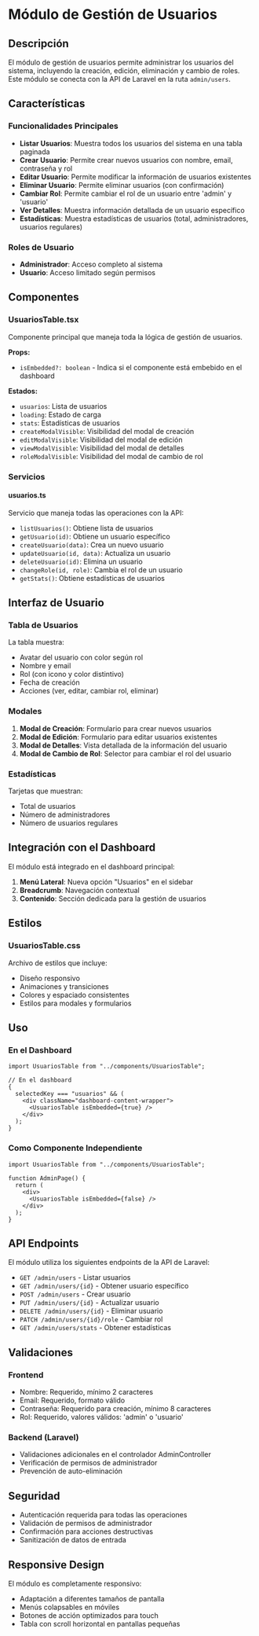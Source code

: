 # Módulo de Gestión de Usuarios

## Descripción

El módulo de gestión de usuarios permite administrar los usuarios del sistema, incluyendo la creación, edición, eliminación y cambio de roles. Este módulo se conecta con la API de Laravel en la ruta `admin/users`.

## Características

### Funcionalidades Principales

- **Listar Usuarios**: Muestra todos los usuarios del sistema en una tabla paginada
- **Crear Usuario**: Permite crear nuevos usuarios con nombre, email, contraseña y rol
- **Editar Usuario**: Permite modificar la información de usuarios existentes
- **Eliminar Usuario**: Permite eliminar usuarios (con confirmación)
- **Cambiar Rol**: Permite cambiar el rol de un usuario entre 'admin' y 'usuario'
- **Ver Detalles**: Muestra información detallada de un usuario específico
- **Estadísticas**: Muestra estadísticas de usuarios (total, administradores, usuarios regulares)

### Roles de Usuario

- **Administrador**: Acceso completo al sistema
- **Usuario**: Acceso limitado según permisos

## Componentes

### UsuariosTable.tsx

Componente principal que maneja toda la lógica de gestión de usuarios.

**Props:**

- `isEmbedded?: boolean` - Indica si el componente está embebido en el dashboard

**Estados:**

- `usuarios`: Lista de usuarios
- `loading`: Estado de carga
- `stats`: Estadísticas de usuarios
- `createModalVisible`: Visibilidad del modal de creación
- `editModalVisible`: Visibilidad del modal de edición
- `viewModalVisible`: Visibilidad del modal de detalles
- `roleModalVisible`: Visibilidad del modal de cambio de rol

### Servicios

#### usuarios.ts

Servicio que maneja todas las operaciones con la API:

- `listUsuarios()`: Obtiene lista de usuarios
- `getUsuario(id)`: Obtiene un usuario específico
- `createUsuario(data)`: Crea un nuevo usuario
- `updateUsuario(id, data)`: Actualiza un usuario
- `deleteUsuario(id)`: Elimina un usuario
- `changeRole(id, role)`: Cambia el rol de un usuario
- `getStats()`: Obtiene estadísticas de usuarios

## Interfaz de Usuario

### Tabla de Usuarios

La tabla muestra:

- Avatar del usuario con color según rol
- Nombre y email
- Rol (con icono y color distintivo)
- Fecha de creación
- Acciones (ver, editar, cambiar rol, eliminar)

### Modales

1. **Modal de Creación**: Formulario para crear nuevos usuarios
2. **Modal de Edición**: Formulario para editar usuarios existentes
3. **Modal de Detalles**: Vista detallada de la información del usuario
4. **Modal de Cambio de Rol**: Selector para cambiar el rol del usuario

### Estadísticas

Tarjetas que muestran:

- Total de usuarios
- Número de administradores
- Número de usuarios regulares

## Integración con el Dashboard

El módulo está integrado en el dashboard principal:

1. **Menú Lateral**: Nueva opción "Usuarios" en el sidebar
2. **Breadcrumb**: Navegación contextual
3. **Contenido**: Sección dedicada para la gestión de usuarios

## Estilos

### UsuariosTable.css

Archivo de estilos que incluye:

- Diseño responsivo
- Animaciones y transiciones
- Colores y espaciado consistentes
- Estilos para modales y formularios

## Uso

### En el Dashboard

```tsx
import UsuariosTable from "../components/UsuariosTable";

// En el dashboard
{
  selectedKey === "usuarios" && (
    <div className="dashboard-content-wrapper">
      <UsuariosTable isEmbedded={true} />
    </div>
  );
}
```

### Como Componente Independiente

```tsx
import UsuariosTable from "../components/UsuariosTable";

function AdminPage() {
  return (
    <div>
      <UsuariosTable isEmbedded={false} />
    </div>
  );
}
```

## API Endpoints

El módulo utiliza los siguientes endpoints de la API de Laravel:

- `GET /admin/users` - Listar usuarios
- `GET /admin/users/{id}` - Obtener usuario específico
- `POST /admin/users` - Crear usuario
- `PUT /admin/users/{id}` - Actualizar usuario
- `DELETE /admin/users/{id}` - Eliminar usuario
- `PATCH /admin/users/{id}/role` - Cambiar rol
- `GET /admin/users/stats` - Obtener estadísticas

## Validaciones

### Frontend

- Nombre: Requerido, mínimo 2 caracteres
- Email: Requerido, formato válido
- Contraseña: Requerido para creación, mínimo 8 caracteres
- Rol: Requerido, valores válidos: 'admin' o 'usuario'

### Backend (Laravel)

- Validaciones adicionales en el controlador AdminController
- Verificación de permisos de administrador
- Prevención de auto-eliminación

## Seguridad

- Autenticación requerida para todas las operaciones
- Validación de permisos de administrador
- Confirmación para acciones destructivas
- Sanitización de datos de entrada

## Responsive Design

El módulo es completamente responsivo:

- Adaptación a diferentes tamaños de pantalla
- Menús colapsables en móviles
- Botones de acción optimizados para touch
- Tabla con scroll horizontal en pantallas pequeñas
